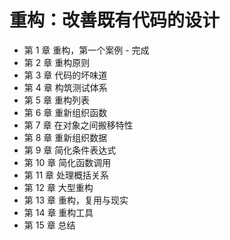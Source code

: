 # 重构：改善既有代码的设计

* 第 1 章 重构，第一个案例 - 完成
* 第 2 章 重构原则
* 第 3 章 代码的坏味道
* 第 4 章 构筑测试体系
* 第 5 章 重构列表
* 第 6 章 重新组织函数
* 第 7 章 在对象之间搬移特性
* 第 8 章 重新组织数据
* 第 9 章 简化条件表达式
* 第 10 章 简化函数调用
* 第 11 章 处理概括关系
* 第 12 章 大型重构
* 第 13 章 重构，复用与现实
* 第 14 章 重构工具
* 第 15 章 总结

